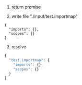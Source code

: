 1. return promise

2. write file "./input/test.importmap"
```importmap
{
  "imports": {},
  "scopes": {}
}
```

3. resolve
```js
{
  "test.importmap": {
    "imports": {},
    "scopes": {}
  }
}
```